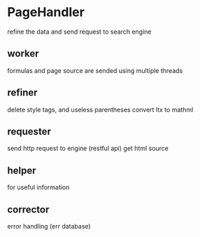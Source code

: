 # PageHandler
refine the data and send request to search engine

## worker
formulas and page source are sended using multiple threads

## refiner
delete style tags, and useless parentheses
convert ltx to mathml

## requester
send http request to engine (restful api)
get html source

## helper
for useful information

## corrector
error handling (err database)
